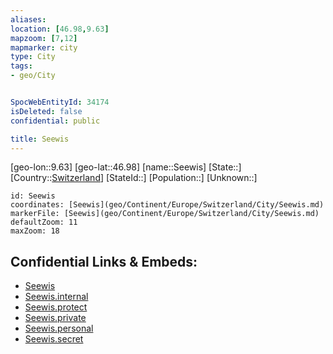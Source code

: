 ```yaml
---
aliases: 
location: [46.98,9.63]
mapzoom: [7,12] 
mapmarker: city 
type: City
tags:
- geo/City


SpocWebEntityId: 34174
isDeleted: false
confidential: public

title: Seewis
---
```

[geo-lon::9.63]
[geo-lat::46.98]
[name::Seewis]
[State::]
[Country::[Switzerland](geo/Continent/Europe/Switzerland.md)]
[StateId::]
[Population::]
[Unknown::]


```leaflet
id: Seewis
coordinates: [Seewis](geo/Continent/Europe/Switzerland/City/Seewis.md)
markerFile: [Seewis](geo/Continent/Europe/Switzerland/City/Seewis.md)
defaultZoom: 11 
maxZoom: 18
```


## Confidential Links & Embeds: 
- [Seewis](../../../../../../_public/geo/Continent/Europe/Switzerland/City/Seewis.md) 
- [Seewis.internal](../../../../../../_internal/geo/Continent/Europe/Switzerland/City/Seewis.internal.md) 
- [Seewis.protect](../../../../../../_protect/geo/Continent/Europe/Switzerland/City/Seewis.protect.md) 
- [Seewis.private](../../../../../../_private/geo/Continent/Europe/Switzerland/City/Seewis.private.md) 
- [Seewis.personal](../../../../../../_personal/geo/Continent/Europe/Switzerland/City/Seewis.personal.md) 
- [Seewis.secret](../../../../../../_secret/geo/Continent/Europe/Switzerland/City/Seewis.secret.md) 
